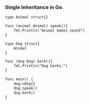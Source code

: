 ### Single Inheritance in Go.
```txt
type Animal struct{}

func (animal Animal) speak(){
	fmt.Println("Animal makes sound")
}

type Dog struct{
	Animal
}

func (dog Dog) bark(){
	fmt.Println("Dog barks.")
}

func main() {
    dog:=Dog{}
	dog.speak()
	dog.bark()
}

```
